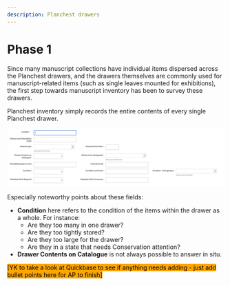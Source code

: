 ```yaml
---
description: Planchest drawers
---
```


# Phase 1

Since many manuscript collections have individual items dispersed across the Planchest drawers, and the drawers themselves are commonly used for manuscript-related items (such as single leaves mounted for exhibitions), the first step towards manuscript inventory has been to survey these drawers.

Planchest inventory simply records the entire contents of every single Planchest drawer.

![The fields recorded for every Planchest drawer.](<../.gitbook/assets/Screenshot 2022-06-28 at 15.45.35.png>)

Especially noteworthy points about these fields:

* **Condition** here refers to the condition of the items within the drawer as a whole. For instance:
  * Are they too many in one drawer?
  * Are they too tightly stored?
  * Are they too large for the drawer?
  * Are they in a state that needs Conservation attention?
* **Drawer Contents on Catalogue** is not always possible to answer in situ.

<mark style="background-color:orange;">\[YK to take a look at Quickbase to see if anything needs adding - just add bullet points here for AP to finish]</mark>
